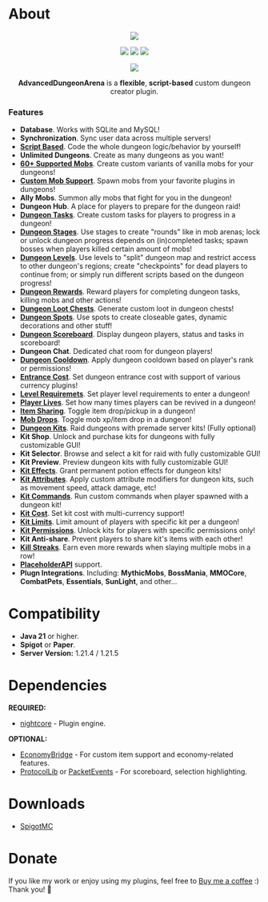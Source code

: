 # About
<div align="center">
  <img src="https://nightexpressdev.com/dungeon-arena/header.png">

<a href="https://discord.gg/EwNFGsnGaW"><img src="https://nightexpressdev.com/img/generic/btn_discord.png"></a>
<a href="https://ko-fi.com/nightexpress"><img src="https://nightexpressdev.com/img/generic/btn_donate.png"></a>
<a href="https://nightexpressdev.com/excellentjobs/"><img src="https://nightexpressdev.com/img/generic/btn_wiki.png"></a>

![](https://repo.nightexpressdev.com/api/badge/latest/releases/su/nightexpress/dungeonarena/AdvancedDungeonArena?color=40c14a&name=AdvancedDungeonArena&prefix=v)

**AdvancedDungeonArena** is a **flexible**, **script-based** custom dungeon creator plugin.

</div>

### Features

- **Database**. Works with SQLite and MySQL!
- **Synchronization**. Sync user data across multiple servers!
- [**Script Based**](https://nightexpressdev.com/dungeon-arena/dungeons/scripts/overview/). Code the whole dungeon logic/behavior by yourself!
- **Unlimited Dungeons**. Create as many dungeons as you want!
- [**60+ Supported Mobs**](https://nightexpressdev.com/dungeon-arena/mobs/overview/). Create custom variants of vanilla mobs for your dungeons!
- [**Custom Mob Support**](https://nightexpressdev.com/dungeon-arena/mobs/overview/). Spawn mobs from your favorite plugins in dungeons!
- **Ally Mobs**. Summon ally mobs that fight for you in the dungeon!
- **Dungeon Hub**. A place for players to prepare for the dungeon raid!
- [**Dungeon Tasks**](https://nightexpressdev.com/dungeon-arena/dungeons/features/stage-tasks/). Create custom tasks for players to progress in a dungeon!
- [**Dungeon Stages**](https://nightexpressdev.com/dungeon-arena/dungeons/features/levels-stages/). Use stages to create "rounds" like in mob arenas; lock or unlock dungeon progress depends on (in)completed tasks; spawn bosses when players killed certain amount of mobs!
- [**Dungeon Levels**](https://nightexpressdev.com/dungeon-arena/dungeons/features/levels-stages/). Use levels to "split" dungeon map and restrict access to other dungeon's regions; create "checkpoints" for dead players to continue from; or simply run different scripts based on the dungeon progress!
- [**Dungeon Rewards**](https://nightexpressdev.com/dungeon-arena/dungeons/features/rewards/). Reward players for completing dungeon tasks, killing mobs and other actions!
- [**Dungeon Loot Chests**](https://nightexpressdev.com/dungeon-arena/dungeons/features/loot-chests/). Generate custom loot in dungeon chests!
- [**Dungeon Spots**](https://nightexpressdev.com/dungeon-arena/dungeons/features/spots/). Use spots to create closeable gates, dynamic decorations and other stuff!
- [**Dungeon Scoreboard**](https://nightexpressdev.com/dungeon-arena/dungeons/features/scoreboard/). Display dungeon players, status and tasks in scoreboard!
- **Dungeon Chat**. Dedicated chat room for dungeon players!
- [**Dungeon Cooldown**](https://nightexpressdev.com/dungeon-arena/dungeons/features/entrance-cooldown/). Apply dungeon cooldown based on player's rank or permissions!
- [**Entrance Cost**](https://nightexpressdev.com/dungeon-arena/dungeons/features/entrance-cost/). Set dungeon entrance cost with support of various currency plugins!
- [**Level Requiremets**](https://nightexpressdev.com/dungeon-arena/dungeons/features/level-requirement/). Set player level requirements to enter a dungeon!
- [**Player Lives**](https://nightexpressdev.com/dungeon-arena/dungeons/setup/dungeon-settings/#player-lives). Set how many times players can be revived in a dungeon!
- [**Item Sharing**](https://nightexpressdev.com/dungeon-arena/dungeons/setup/dungeon-settings/#item-drop-pickup). Toggle item drop/pickup in a dungeon!
- [**Mob Drops**](https://nightexpressdev.com/dungeon-arena/dungeons/setup/dungeon-settings/#drop-xp-loot). Toggle mob xp/item drop in a dungeon!
- [**Dungeon Kits**](https://nightexpressdev.com/dungeon-arena/kits/overview/). Raid dungeons with premade server kits! (Fully optional)
- **Kit Shop**. Unlock and purchase kits for dungeons with fully customizable GUI!
- **Kit Selector**. Browse and select a kit for raid with fully customizable GUI!
- **Kit Preview**. Preview dungeon kits with fully customizable GUI!
- [**Kit Effects**](https://nightexpressdev.com/dungeon-arena/kits/settings/). Grant permanent potion effects for dungeon kits!
- [**Kit Attributes**](https://nightexpressdev.com/dungeon-arena/kits/settings/). Apply custom attribute modifiers for dungeon kits, such as movement speed, attack damage, etc!
- [**Kit Commands**](https://nightexpressdev.com/dungeon-arena/kits/settings/). Run custom commands when player spawned with a dungeon kit!
- [**Kit Cost**](https://nightexpressdev.com/dungeon-arena/kits/settings/). Set kit cost with multi-currency support!
- [**Kit Limits**](https://nightexpressdev.com/dungeon-arena/dungeons/setup/dungeon-settings/#limits). Limit amount of players with specific kit per a dungeon!
- [**Kit Permissions**](https://nightexpressdev.com/dungeon-arena/kits/settings/). Unlock kits for players with specific permissions only!
- **Kit Anti-share**. Prevent players to share kit's items with each other!
- [**Kill Streaks**](https://nightexpressdev.com/dungeon-arena/dungeons/features/kill-streaks/). Earn even more rewards when slaying multiple mobs in a row!
- [**PlaceholderAPI**](https://nightexpressdev.com/dungeon-arena/integrations/placeholder-api/) support.
- **Plugn Integrations**. Including: **MythicMobs**, **BossMania**, **MMOCore**, **CombatPets**, **Essentials**, **SunLight**, and other...


# Compatibility
- **Java 21** or higher.
- **Spigot** or **Paper**.
- **Server Version:** 1.21.4 / 1.21.5

# Dependencies
**REQUIRED:**
- [nightcore](https://nightexpressdev.com/nightcore/#downloads) - Plugin engine.

**OPTIONAL:**
- [EconomyBridge](https://nightexpressdev.com/economy-bridge/#downloads) - For custom item support and economy-related features.
- [ProtocolLib](https://ci.dmulloy2.net/job/ProtocolLib/) or [PacketEvents](https://spigotmc.org/resources/80279/) - For scoreboard, selection highlighting.

# Downloads
- [SpigotMC](https://spigotmc.org/resources/26838/)

# Donate
If you like my work or enjoy using my plugins, feel free to [Buy me a coffee](https://ko-fi.com/nightexpress) :) Thank you! 🧡